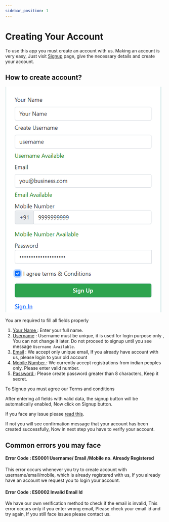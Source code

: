 ```yaml
---
sidebar_position: 1
---
```

# Creating Your Account
 To use this app you must create an account with us. Making an account is very easy, Just visit [Signup](https://app.oxybill.com/signup) page, give the necessary details and create your account.

## How to create account?

 ![Signup Screen](/img/getting-started/signup-screen.png "Signup Screen")

You are required to fill all fields properly  <br />
1. <u>Your Name </u>: Enter your full name.<br />
2. <u>Username</u>  : Username must be unique, it is used for login purpose only , You can not change it later. Do not proceed to signup until you see message `Username Available`.
3. <u>Email</u> : We accept only unique email, If you already have account with us, please login to your old account
4. <u>Mobile Number </u> : We currently accept registrations from indian peoples only. Please enter valid number.
5. <u>Password </u> : Please create password greater than 8 characters, Keep it secret.

To Signup you must agree our Terms and conditions

After entering all fields with valid data, the signup button will be automatically enabled, Now click on Signup button.

If you face any issue please [read this](#common-errors-you-may-face).

If not you will see confirmation message that your account has been created successfully, Now in next step you have to verify your account.

## Common errors you may face

#### Error Code : ES0001 Username/ Email /Mobile no. Already Registered
This error occurs whenever you try to create account with username/email/mobile, which is already registered with us, If you already have an account we request you to login your account.
#### Error Code : ES0002 Invalid Email Id
We have our own verification method to check if the email is invalid, This error occurs only if you enter wrong email, Please check your email id and try again, If you still face issues please contact us.